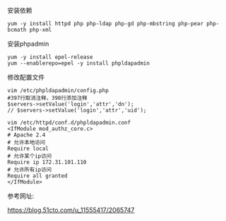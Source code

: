 安装依赖

```
yum -y install httpd php php-ldap php-gd php-mbstring php-pear php-bcmath php-xml
```

安装phpadmin

```
yum -y install epel-release
yum --enablerepo=epel -y install phpldapadmin
```

修改配置文件

```
vim /etc/phpldapadmin/config.php
#397行取消注释，398行添加注释
$servers->setValue('login','attr','dn');
// $servers->setValue('login','attr','uid');

vim /etc/httpd/conf.d/phpldapadmin.conf
<IfModule mod_authz_core.c>
# Apache 2.4
# 允许本地访问
Require local
# 允许某个ip访问
Require ip 172.31.101.110
# 允许所有ip访问
Require all granted
</IfModule>
```



参考网址:

https://blog.51cto.com/u_11555417/2065747